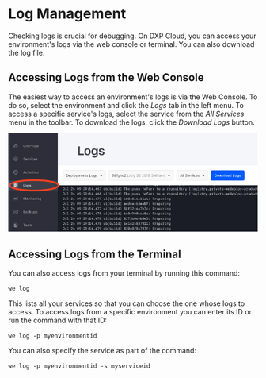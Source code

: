 # Log Management [](id=log-management)

Checking logs is crucial for debugging. On DXP Cloud, you can access your 
environment's logs via the web console or terminal. You can also download the 
log file. 

## Accessing Logs from the Web Console [](id=accessing-logs-from-the-web-console)

The easiest way to access an environment's logs is via the Web Console. To do 
so, select the environment and click the *Logs* tab in the left menu. To access 
a specific service's logs, select the service from the *All Services* menu in 
the toolbar. To download the logs, click the *Download Logs* button. 

![Figure 1: The web console also lets you view your logs.](../../images/logs-web-console.png)

## Accessing Logs from the Terminal [](id=accessing-logs-from-the-terminal)

You can also access logs from your terminal by running this command: 

    we log

This lists all your services so that you can choose the one whose logs to 
access. To access logs from a specific environment you can enter its ID or run 
the command with that ID:

    we log -p myenvironmentid

You can also specify the service as part of the command: 

    we log -p myenvironmentid -s myserviceid 
